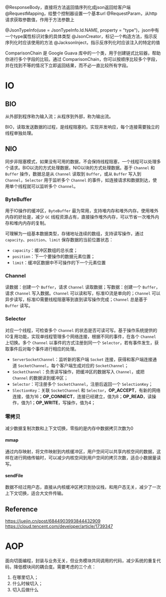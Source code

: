 @ResponseBody，直接将方法返回值序列化成json返回给客户端
@RequestMapping，给整个控制器设置一个基本url
@RequestParam，从http请求获取参数值，作用于方法参数上


@JsonTypeInfo(use = JsonTypeInfo.Id.NAME, property = "type")，json中有一个type属性标识对象的具体类型
@JsonCreator，标记一个构造方法，指示反序列化时应该使用的方法
@JacksonInject，指示反序列化时应该注入的特定的值

ComparisonChain 是 Google Guava 库中的一个类，用于创建链式比较器，帮助你进行多个字段的比较。通过 ComparisonChain，你可以按顺序比较多个字段，并在找到不等的情况下立即返回结果，而不必一直比较所有字段。

# IO

## BIO

从外部到程序称为输入流；从程序到外部，称为输出流。

BIO，读取发送数据的过程，是线程阻塞的。实现并发响应，每个连接需要独立的线程单独处理。

## NIO

同步非阻塞模式，如果没有可用的数据，不会保持线程阻塞，一个线程可以处理多个请求。BIO以流的方式处理数据，NIO以块的方式处理数据。基于 `Channel` 和 `Buffer` 操作，数据总是从 `Channel` 读取到 `Buffer`，或从 `Buffer` 写入到 `Channel`，`Selector` 用于监听多个 `Channel` 的事件，如连接请求和数据到达，使用单个线程就可以监听多个 `Channel`。

### ByteBuffer

用于IO操作的缓冲区，`ByteBuffer` 最为常用，支持堆内存和堆外内存。使用堆外内存的好处是，减少 `GC` 线程资源占有，直接操作堆外内存，可以节省一次堆外内存和堆内内存的复制。

可理解为一组基本数据类型，存储地址连续的数组，支持读写操作，通过 `capacity`、`position`、`limit` 保存数据的当前位置状态：

- `capacity`：缓冲区数组的总长度；
- `position`：下一个要操作的数据元素位置；
- `limit`：缓冲区数据中不可操作的下一个元素位置

### Channel

读数据：创建一个 `Buffer`，请求 `Channel` 读取数据；写数据：创建一个 `Buffer`，请求 `Channel` 写入数据。`Channel` 可以读和写，标准IO流是单向的；`Channel` 可以异步读写，标准IO需要线程阻塞等到直到读写操作完成；`Channel` 总是基于 `Buffer` 读写。

### Selector

对应一个线程，可检查多个 `Channel` 的状态是否可读可写。基于操作系统提供的IO复用功能，实现单线程管理多个网络连接，根据不同的事件，在各个 `Channel` 上切换。多个 `Channel` 以事件的方式注册到同一个 `Selector`，若有事件发生，获取事件后对每个事件进行相应的处理。

- `ServerSocketChannel`：监听新的客户端 `Socket` 连接，获得和客户端连接通道 `SocketChannel`，每个客户端生成对应的 `SocketChannel`；
- `SocketChannel`：负责读写操作，把缓冲区的数据写入 `Channel`，或把 `Channel` 的数据读到缓冲区；
- `Selector`：可注册多个 `SocketChannel`，注册后返回一个 `SelectionKey`；
- `SlectionKey`：关联 `SocketChannel` 和 `Selector`，**OP_ACCEPT**，有新的网络连接，值为16；**OP_CONNECT**，连接已经建立，值为8；**OP_READ**，读操作，值为1；**OP_WRITE**，写操作，值为4；

### 零拷贝

减少数据复制次数和上下文切换，零指的是内存中数据拷贝次数为0

#### mmap

通过内存映射，将文件映射到内核缓冲区，用户空间可以共享内核空间的数据，这样在进行网络传输时，可以减少内核空间到用户空间的拷贝次数，适合小数据量读写。

#### sendFile

数据不经过用户态，直接从内核缓冲区拷贝到协议栈，和用户态无关，减少了一次上下文切换，适合大文件传输。

## Reference

https://juejin.cn/post/6844903993844432909
https://cloud.tencent.com/developer/article/1739347

# AOP
面向切面编程，封装与业务无关，但业务模块共同调用的代码，减少系统的重复代码，降低模块间的耦合度。需要考虑的三个点：

1. 在哪里切入；
2. 什么时候切入；
3. 切入后做什么
